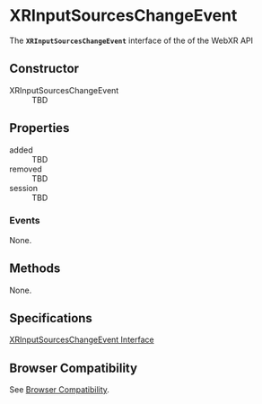 # XRInputSourcesChangeEvent

The **`XRInputSourcesChangeEvent`** interface of the of the WebXR API 

## Constructor

<dl>
  <dt>XRInputSourcesChangeEvent</dt>
  <dd>TBD</dd>
</dl>

## Properties

<dl>
  <dt>added</dt>
  <dd>TBD</dd>
  <dt>removed</dt>
  <dd>TBD</dd>
  <dt>session</dt>
  <dd>TBD</dd>
</dl>

### Events

None.

## Methods

None.

## Specifications

[XRInputSourcesChangeEvent Interface](https://immersive-web.github.io/webxr/#xrinputsourceschangeevent-interface)

## Browser Compatibility

See [Browser Compatibility](compatibility).
